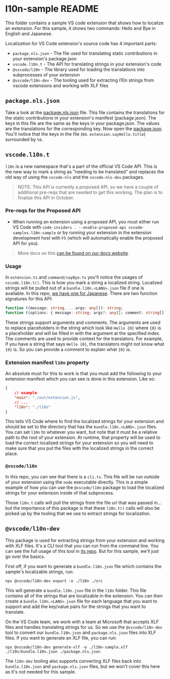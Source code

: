 # l10n-sample README

This folder contains a sample VS code extension that shows how to localize an extension. For this sample, it shows two commands: Hello and Bye in English and Japanese.

Localization for VS Code extension's source code has 4 important parts:

* `package.nls.json` - The file used for translating static contributions in your extension's package.json
* `vscode.l10n.t` - The API for translating strings in your extension's code
* `@vscode/l10n` - The library used for loading the translations into subprocesses of your extension
* `@vscode/l10n-dev` - The tooling used for extracting l10n strings from vscode extensions and working with XLF files

## `package.nls.json`

Take a look at the [package.nls.json](./package.nls.json) file. This file contains the translations for the static contributions in your extension's manifest (package.json). The keys in this file are the same as the keys in your package.json. The values are the translations for the corresponding key. Now open the [package.json](./package.json). You'll notice that the keys in the file (ex. `extension.sayHello.title`) surrounded by `%`s.

## `vscode.l10n.t`

`l10n` is a new namespace that's a part of the official VS Code API. This is the new way to mark a string as "needing to be translated" and replaces the old way of using the `vscode-nls` and the `vscode-nls-dev` packages.

> NOTE: This API is currently a proposed API, so we have a couple of additional pre-reqs that are needed to get this working. The plan is to finalize this API in October.

### Pre-reqs for the Proposed API

* When running an extension using a proposed API, you must either run VS Code with `code-insiders . --enable-proposed-api vscode-samples.l10n-sample` or by running your extension in the extension development host with `F5` (which will automatically enable the proposed API for you).

> More docs on this [can be found on our docs website](https://code.visualstudio.com/api/advanced-topics/using-proposed-api#:~:text=Proposed%20API%20is%20a%20set%20of%20unstable%20API,distribution%20and%20cannot%20be%20used%20in%20published%20extensions.).

### Usage

In `extension.ts` and `command/sayBye.ts` you'll notice the usages of `vscode.l10n.t()`. This is how you mark a string a localized string. Localized strings will be pulled out of a `bundle.l10n.<LANG>.json` file if one is available. In this repo, [we have one for Japanese](./l10n/bundle.l10n.ja.json). There are two function signatures for this API:

```ts
function t(message: string, ...args: any[]): string;
function t(options: { message: string; args?: any[]; comment: string[] }): string;
```

These strings support arguments and comments. The arguments are used to replace placeholders in the string which look like `Hello {0}` where `{0}` is a placeholder and will be filled in with the argument at the specified index. The comments are used to provide context for the translators. For example, if you have a string that says `Hello {0}`, the translators might not know what `{0}` is. So you can provide a comment to explain what `{0}` is.

### Extension manifest `l10n` property

An absolute must for this to work is that you must add the following to your extension manifest which you can see is done in this extension. Like so:

```json
{
    // example
    "main": "./out/extension.js",
    // ...
    "l10n": "./l10n"
}
```

This tells VS Code where to find the localized strings for your extension and should be set to the directory that has the `bundle.l10n.<LANG>.json` files. You can set `l10n` to whatever you want, but note that it must be a relative path to the root of your extension. At runtime, that property will be used to load the correct localized strings for your extension so you will need to make sure that you put the files with the localized strings in the correct place.

### `@vscode/l10n`

In this repo, you can see that there is a `cli.ts`. This file will be run outside of your extension using the `node` executable directly. This is a simple example of how you can use the `@vscode/l10n` package to load the localized strings for your extension inside of that subprocess.

Those `l10n.t` calls will pull the strings from the file uri that was passed in... but the importance of this package is that these `l10n.t()` calls will also be picked up by the tooling that we use to extract strings for localization.

## `@vscode/l10n-dev`

This package is used for extracting strings from your extension and working with XLF files. It's a CLI tool that you can run from the command line. You can see the full usage of this tool in [its repo](https://github.com/microsoft/vscode-l10n/tree/main/l10n-dev). But for this sample, we'll just go over the basics.

First off, if you want to generate a `bundle.l10n.json` file which contains the sample's localizable strings, run:

```
npx @vscode/l10n-dev export -o ./l10n ./src
```

This will generate a `bundle.l10n.json` file in the `l10n` folder. This file contains all of the strings that are localizable in the extension. You can then create a `bundle.l10n.<LANG>.json` file for each language that you want to support and add the key/value pairs for the strings that you want to translate.

On the VS Code team, we work with a team at Microsoft that accepts XLF files and handles translating strings for us. So we use the `@vscode/l10n-dev` tool to convert our `bundle.l10n.json` and `package.nls.json` files into XLF files. If you want to generate an XLF file, you can run:

```
npx @vscode/l10n-dev generate-xlf -o ./l10n-sample.xlf ./l10n/bundle.l10n.json ./package.nls.json
```

The `l10n-dev` tooling also supports converting XLF files back into `bundle.l10n.json` and `package.nls.json` files, but we won't cover this here as it's not needed for this sample.
